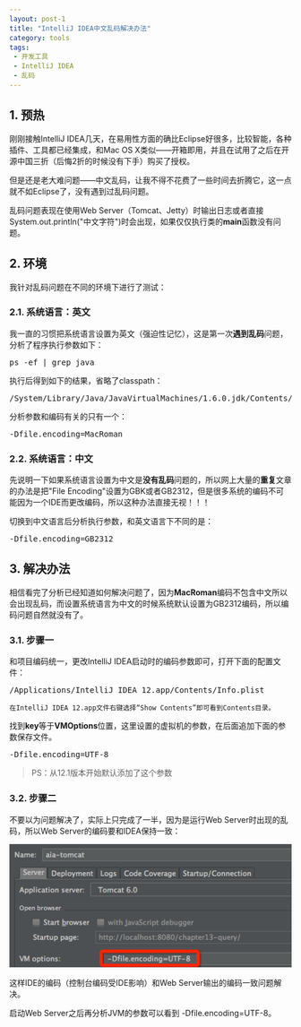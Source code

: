 ```yaml
---
layout: post-1
title: "IntelliJ IDEA中文乱码解决办法"
category: tools
tags:
 - 开发工具
 - IntelliJ IDEA
 - 乱码
---
```


## 1. 预热

刚刚接触IntelliJ IDEA几天，在易用性方面的确比Eclipse好很多，比较智能，各种插件、工具都已经集成，和Mac OS X类似——开箱即用，并且在试用了之后在开源中国三折（后悔2折的时候没有下手）购买了授权。

但是还是老大难问题——中文乱码，让我不得不花费了一些时间去折腾它，这一点就不如Eclipse了，没有遇到过乱码问题。

乱码问题表现在使用Web Server（Tomcat、Jetty）时输出日志或者直接System.out.println("中文字符")时会出现，如果仅仅执行类的**main**函数没有问题。

## 2. 环境

我针对乱码问题在不同的环境下进行了测试：

### 2.1. 系统语言：英文

我一直的习惯把系统语言设置为英文（强迫性记忆），这是第一次**遇到乱码**问题，分析了程序执行参数如下：
<pre>ps -ef | grep java</pre>

执行后得到如下的结果，省略了classpath：
<pre>
/System/Library/Java/JavaVirtualMachines/1.6.0.jdk/Contents/Home/bin/java -d64 -Djava.awt.headless=true -Xmx512m -Dfile.encoding=MacRoman -classpath … org.jetbrains.idea.maven.server.RemoteMavenServer
</pre>

分析参数和编码有关的只有一个：

<pre>-Dfile.encoding=MacRoman </pre>

### 2.2. 系统语言：中文

先说明一下如果系统语言设置为中文是**没有乱码**问题的，所以网上大量的**重复**文章的办法是把"File Encoding"设置为GBK或者GB2312，但是很多系统的编码不可能因为一个IDE而更改编码，所以这种办法直接无视！！！

切换到中文语言后分析执行参数，和英文语言下不同的是：

<pre>-Dfile.encoding=GB2312</pre>

## 3. 解决办法

相信看完了分析已经知道如何解决问题了，因为**MacRoman**编码不包含中文所以会出现乱码，而设置系统语言为中文的时候系统默认设置为GB2312编码，所以编码问题自然就没有了。

### 3.1. 步骤一

和项目编码统一，更改IntelliJ IDEA启动时的编码参数即可，打开下面的配置文件：

<pre>/Applications/IntelliJ IDEA 12.app/Contents/Info.plist</pre>

	在IntelliJ IDEA 12.app文件右键选择“Show Contents”即可看到Contents目录。

找到**key**等于**VMOptions**位置，这里设置的虚拟机的参数，在后面追加下面的参数保存文件。

<pre>-Dfile.encoding=UTF-8</pre>

> PS：从12.1版本开始默认添加了这个参数

### 3.2. 步骤二

不要以为问题解决了，实际上只完成了一半，因为是运行Web Server时出现的乱码，所以Web Server的编码要和IDEA保持一致：

![IDEA中设置Web Server的虚拟机编码](/files/2013/03/idea-tomcat-encoding-settings.png)

这样IDE的编码（控制台编码受IDE影响）和Web Server输出的编码一致问题解决。

启动Web Server之后再分析JVM的参数可以看到 -Dfile.encoding=UTF-8。
